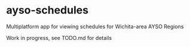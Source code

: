 # ayso-schedules
Multiplatform app for viewing schedules for Wichita-area AYSO Regions

Work in progress, see TODO.md for details
